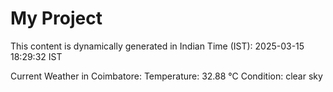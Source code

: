 # My Project

This content is dynamically generated in Indian Time (IST): 2025-03-15 18:29:32 IST


Current Weather in Coimbatore:
Temperature: 32.88 °C
Condition: clear sky
